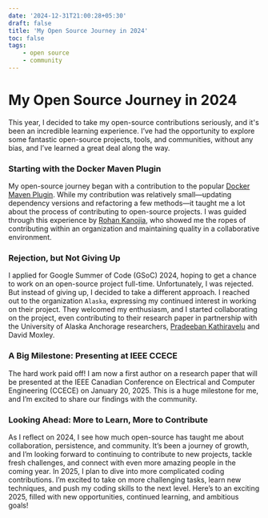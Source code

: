 ```yaml
---
date: '2024-12-31T21:00:28+05:30'
draft: false
title: 'My Open Source Journey in 2024'
toc: false
tags: 
    - open source
    - community
---
```



# My Open Source Journey in 2024

This year, I decided to take my open-source contributions seriously, and it's been an incredible learning experience. I’ve had the opportunity to explore some fantastic open-source projects, tools, and communities, without any bias, and I’ve learned a great deal along the way.

### Starting with the Docker Maven Plugin

My open-source journey began with a contribution to the popular [Docker Maven Plugin](https://github.com/fabric8io/docker-maven-plugin). While my contribution was relatively small—updating dependency versions and refactoring a few methods—it taught me a lot about the process of contributing to open-source projects. I was guided through this experience by [Rohan Kanojia](https://github.com/rohanKanojia), who showed me the ropes of contributing within an organization and maintaining quality in a collaborative environment.

### Rejection, but Not Giving Up

I applied for Google Summer of Code (GSoC) 2024, hoping to get a chance to work on an open-source project full-time. Unfortunately, I was rejected. But instead of giving up, I decided to take a different approach. I reached out to the organization `Alaska`, expressing my continued interest in working on their project. They welcomed my enthusiasm, and I started collaborating on the project, even contributing to their research paper in partnership with the University of Alaska Anchorage researchers, [Pradeeban Kathiravelu](https://github.com/pradeeban) and David Moxley.

### A Big Milestone: Presenting at IEEE CCECE

The hard work paid off! I am now a first author on a research paper that will be presented at the IEEE Canadian Conference on Electrical and Computer Engineering (CCECE) on January 20, 2025. This is a huge milestone for me, and I’m excited to share our findings with the community.


### Looking Ahead: More to Learn, More to Contribute 
As I reflect on 2024, I see how much open-source has taught me about collaboration, persistence, and community. It’s been a journey of growth, and I’m looking forward to continuing to contribute to new projects, tackle fresh challenges, and connect with even more amazing people in the coming year. 
In 2025, I plan to dive into more complicated coding contributions. I’m excited to take on more challenging tasks, learn new techniques, and push my coding skills to the next level. Here’s to an exciting 2025, filled with new opportunities, continued learning, and ambitious goals!
